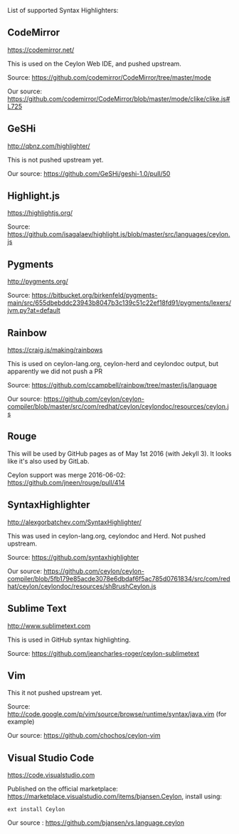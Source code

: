 List of supported Syntax Highlighters:

## CodeMirror

https://codemirror.net/

This is used on the Ceylon Web IDE, and pushed upstream.

Source: https://github.com/codemirror/CodeMirror/tree/master/mode

Our source: https://github.com/codemirror/CodeMirror/blob/master/mode/clike/clike.js#L725

## GeSHi

http://qbnz.com/highlighter/

This is not pushed upstream yet.

Our source: https://github.com/GeSHi/geshi-1.0/pull/50

## Highlight.js

https://highlightjs.org/

Source: https://github.com/isagalaev/highlight.js/blob/master/src/languages/ceylon.js

## Pygments

http://pygments.org/

Source: https://bitbucket.org/birkenfeld/pygments-main/src/655dbebddc23943b8047b3c139c51c22ef18fd91/pygments/lexers/jvm.py?at=default

## Rainbow

https://craig.is/making/rainbows

This is used on ceylon-lang.org, ceylon-herd and ceylondoc output, but apparently we did not push a PR

Source: https://github.com/ccampbell/rainbow/tree/master/js/language

Our source: https://github.com/ceylon/ceylon-compiler/blob/master/src/com/redhat/ceylon/ceylondoc/resources/ceylon.js

## Rouge

This will be used by GitHub pages as of May 1st 2016 (with Jekyll 3). It looks like it's also used by GitLab.

Ceylon support was merge 2016-06-02: https://github.com/jneen/rouge/pull/414

## SyntaxHighlighter

http://alexgorbatchev.com/SyntaxHighlighter/

This was used in ceylon-lang.org, ceylondoc and Herd. Not pushed upstream.

Source: https://github.com/syntaxhighlighter

Our source: https://github.com/ceylon/ceylon-compiler/blob/5fb179e85acde3078e6dbdaf6f5ac785d0761834/src/com/redhat/ceylon/ceylondoc/resources/shBrushCeylon.js

## Sublime Text

http://www.sublimetext.com

This is used in GitHub syntax highlighting.

Source: https://github.com/jeancharles-roger/ceylon-sublimetext

## Vim

This it not pushed upstream yet.

Source: http://code.google.com/p/vim/source/browse/runtime/syntax/java.vim (for example)

Our source: https://github.com/chochos/ceylon-vim

## Visual Studio Code

https://code.visualstudio.com

Published on the official marketplace: https://marketplace.visualstudio.com/items/bjansen.Ceylon, install using:

    ext install Ceylon

Our source : https://github.com/bjansen/vs.language.ceylon
